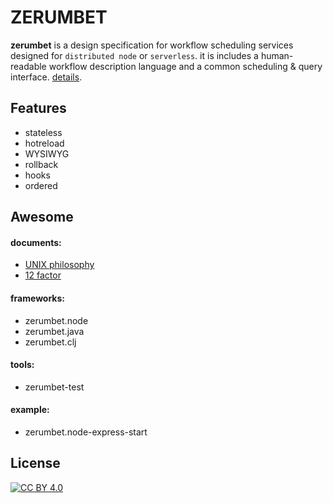 ZERUMBET
===

**zerumbet** is a design specification for workflow scheduling services designed for `distributed node` or `serverless`.
it is includes a human-readable workflow description language and a common scheduling & query interface.
[details](./doc).

Features
---
- stateless 
- hotreload 
- WYSIWYG 
- rollback 
- hooks 
- ordered 


Awesome
---
#### documents:
- [UNIX philosophy](http://www.faqs.org/docs/artu/ch01s06.html)
- [12 factor](https://12factor.net/)

#### frameworks:
- zerumbet.node
- zerumbet.java
- zerumbet.clj

#### tools:
- zerumbet-test

#### example:
- zerumbet.node-express-start

License
---
[![CC BY 4.0](https://i.creativecommons.org/l/by/4.0/88x31.png)](http://creativecommons.org/licenses/by/4.0/)
